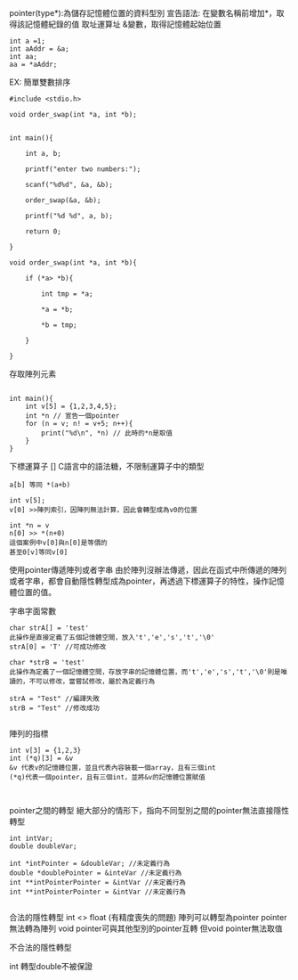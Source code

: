 pointer(type*):為儲存記憶體位置的資料型別
宣告語法:
	在變數名稱前增加*，取得該記憶體紀錄的值
取址運算址
	&變數，取得記憶體起始位置

```
int a =1;
int aAddr = &a;
int aa;
aa = *aAddr; 

```


EX:
簡單雙數排序
```
#include <stdio.h>

void order_swap(int *a, int *b);


int main(){

    int a, b;

    printf("enter two numbers:");

    scanf("%d%d", &a, &b);

    order_swap(&a, &b);

    printf("%d %d", a, b);

    return 0;

}

void order_swap(int *a, int *b){

    if (*a> *b){

        int tmp = *a;

        *a = *b;

        *b = tmp;

    }

}
```


存取陣列元素
```

int main(){
	int v[5] = {1,2,3,4,5};
	int *n // 宣告一個pointer 
	for (n = v; n! = v+5; n++){
		print("%d\n", *n) // 此時的*n是取值
	}
}
```


下標運算子 []
C語言中的語法糖，不限制運算子中的類型
```
a[b] 等同 *(a+b)

int v[5];
v[0] >>陣列索引，因陣列無法計算，因此會轉型成為v0的位置

int *n = v
n[0] >> *(n+0)
這個案例中v[0]與n[0]是等價的
甚至0[v]等同v[0]

```

使用pointer傳遞陣列或者字串
由於陣列沒辦法傳遞，因此在函式中所傳遞的陣列或者字串，都會自動隱性轉型成為pointer，再透過下標運算子的特性，操作記憶體位置的值。


字串字面常數
```
char strA[] = 'test'
此操作是直接定義了五個記憶體空間，放入't','e','s','t','\0'
strA[0] = 'T' //可成功修改

char *strB = 'test'
此操作為定義了一個記憶體空間，存放字串的記憶體位置，而't','e','s','t','\0'則是唯讀的，不可以修改，當嘗試修改，屬於為定義行為

strA = "Test" //編譯失敗
strB = "Test" //修改成功


```


陣列的指標
```
int v[3] = {1,2,3}
int (*q)[3] = &v
&v 代表v的記憶體位置，並且代表內容裝載一個array，且有三個int
(*q)代表一個pointer，且有三個int，並將&v的記憶體位置賦值 



```

pointer之間的轉型
絕大部分的情形下，指向不同型別之間的pointer無法直接隱性轉型

```
int intVar;
double doubleVar;

int *intPointer = &doubleVar; //未定義行為
double *doublePointer = &inteVar //未定義行為
int **intPointerPointer = &intVar //未定義行為
int **intPointerPointer = &intVar //未定義行為


```

合法的隱性轉型
int <> float (有精度喪失的問題)
陣列可以轉型為pointer
pointer無法轉為陣列
void pointer可與其他型別的pointer互轉
但void pointer無法取值

不合法的隱性轉型

int 轉型double不被保證